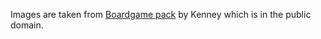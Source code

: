 Images are taken from [Boardgame pack](https://opengameart.org/content/boardgame-pack) by Kenney which is in the public domain.